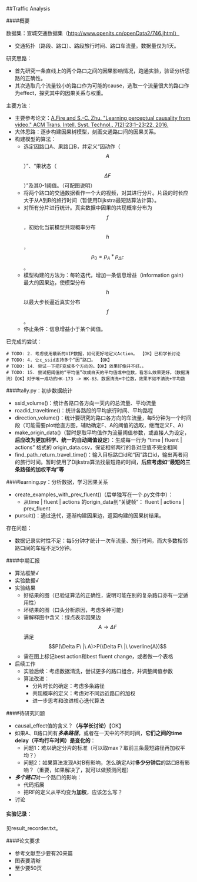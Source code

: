 ##Traffic Analysis

####概要

数据集：宣城交通数据集（http://www.openits.cn/openData2/746.jhtml）

- 交通拓扑（路段、路口）、路段旅行时间、路口车流量。数据量仅为1天。

研究思路：

- 首先研究一条直线上的两个路口之间的因果影响情况，跑通实验，验证分析思路的正确性。
- 其次选取几个流量较小的路口作为可能的cause，选取一个流量很大的路口作为effect，探究其中的因果关系与权重。


主要方法：

- 主要参考论文：[A.Fire and S.-C. Zhu. "Learning perceptual causality from video." ACM Trans. Intell. Syst. Technol., 7(2):23:1–23:22, 2016.](http://amyfire.com/projects/learningcausality)
- 大体思路：逐步构建因果树模型，刻画交通路口间的因果关系。
- 构建模型的算法：
  - 选定因路口A、果路口B，并定义“因动作（$$A$$）”、“果状态（$$\Delta F$$）”及其0-1阈值。（可配图说明）
  - 将两个路口的交通数据看作一个大的视频，对其进行分片。片段的时长应大于从A到B的旅行时间（暂使用Dijkstra最短路算法计算）。
  - 对所有分片进行统计。真实数据中因果的共现概率分布为$$f$$，初始化当前模型共现概率分布$$h$$，$$p_0=p_A*p_{\Delta F}$$。
  - 模型构建的方法为：每轮迭代，增加一条信息增益（information gain）最大的因果边，使模型分布$$h$$以最大步长逼近真实分布$$f$$。
  - 停止条件：信息增益小于某个阈值。


已完成的尝试：

```
# TODO: 2. 考虑使用最新的VIP数据，如何更好地定义Action。 【OK】已和学长讨论
# TODO: 4. 让c_ssid支持多个“因”路口。 【OK】
# TODO: 14. 尝试一下把F变成多个方向的。【OK】效果好像并不好。。
# TODO: 15. 尝试把阈值的“平均值”改成白天的平均值或中位数，看怎么效果更好。（数据清洗）【OK】对于唯一成功的HK-173 -> HK-83，数据清洗+中位数，效果不如不清洗+平均数
```




####tally.py：初步数据统计

- ssid_volume()：统计各路口各方向一天内的总流量、平均流量
- roadid_traveltime()：统计各路段的平均旅行时间、平均路程
- direction_volume()：统计要研究的路口各方向的车流量，每5分钟为一个时间段（可能需要plot绘直方图，辅助确定F、A的阈值的选取，继而定义F、A）
- make_origin_data()（暂时是取平均值作为流量阈值参数，或直接人为设定，**后应改为更加科学、统一的自动阈值设定**）：生成每一行为 “time | fluent | actions” 格式的 origin_data.csv，保证相邻两行的各对应值不完全相同
- find_path_return_travel_time()：输入目标路口id和“因”路口id，输出两者间的旅行时间。暂时使用了Dijkstra算法找最短路的时间，**后应考虑如“最短的三条路径的加权平均”等**




####learning.py：分析数据，学习因果关系

- create_examples_with_prev_fluent()（后单独写在一个.py文件中）：
  - 从time | fluent | actions 的origin_data到“关键帧”： fluent | actions | prev_fluent
- pursuit()：通过迭代，逐渐构建因果边，返回构建的因果树结果。



存在问题：

- 数据记录实时性不足：每5分钟才统计一次车流量、旅行时间，而大多数相邻路口间的车程不足5分钟。




####中期汇报

- 算法框架√
- 实验数据√
- 实验结果
  - 好结果的图（已验证算法的正确性，说明可能在别的复杂路口亦有一定适用性）
  - 坏结果的图（口头分析原因，考虑多种可能）
  - 需解释图中含义：绿点表示因果边$$A \rightarrow \Delta F$$满足$$P(\Delta F\ |\ A)>P(\Delta F\ |\ \overline{A})$$
  - 需在图上标记best action和best fluent change，或者做一个表格
- 后续工作
  - 实验后续：考虑数据清洗，尝试更多的路口组合，并调整阈值参数
  - 算法改进：
    - 分片时长的确定：考虑多条路径
    - 共现概率的定义：考虑对不同远近路口的加权
    - 进一步思考和改进核心迭代算法



####待研究问题

- causal_effect值的含义？**（与学长讨论）**【OK】
- 如果A、B路口间有***多条路径***，或者在一天中的不同时间，**它们之间的time delay（平均行车时间）是变化的**：
  - 问题1：难以确定分片的标准（可以取max？取前三条最短路径再加权平均？）
  - 问题2：如果算法发现A对B有影响，怎么确定A对**多少分钟后**的路口B有影响？（重要，如果解决了，就可以做预测问题）
- ***多个路口***对一个路口的影响：
  - 代码拓展
  - 把RF的定义从平均变为**加权**，应该怎么写？
- 讨论




#### 实验记录：

见result_recorder.txt。







####论文要求

- 参考文献至少要有20来篇
- 图表要清晰
- 至少要50页
- ​















